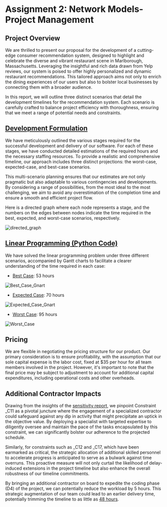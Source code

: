 # Assignment 2: Network Models- Project Management

## Project Overview
We are thrilled to present our proposal for the development of a cutting-edge consumer recommendation system, designed to highlight and celebrate the diverse and vibrant restaurant scene in Marlborough, Massachusetts. Leveraging the insightful and rich data drawn from Yelp reviews, our system is poised to offer highly personalized and dynamic restaurant recommendations. This tailored approach aims not only to enrich the dining experiences of our users but also to bolster local businesses by connecting them with a broader audience.

In this report, we will outline three distinct scenarios that detail the development timelines for the recommendation system. Each scenario is carefully crafted to balance project efficiency with thoroughness, ensuring that we meet a range of potential needs and constraints.
## [Development Formulation](https://github.com/mamaOcoder/msds460_proj_management/blob/Hantao's-branch/Assignment%202/Project%20Plan%20-%20Sheet1.csv)
We have meticulously outlined the various stages required for the successful development and delivery of our software. For each of these stages, we have conducted detailed estimations of the required hours and the necessary staffing resources. To provide a realistic and comprehensive timeline, our approach includes three distinct projections: the worst-case, expected-case, and best-case scenarios.

This multi-scenario planning ensures that our estimates are not only pragmatic but also adaptable to various contingencies and developments. By considering a range of possibilities, from the most ideal to the most challenging, we aim to avoid any overestimation of the completion time and ensure a smooth and efficient project flow.

Here is a directed graph where each node represents a stage, and the numbers on the edges between nodes indicate the time required in the best, expected, and worst-case scenarios, respectively.

![directed_graph](https://github.com/mamaOcoder/msds460_proj_management/blob/Hantao's-branch/Assignment%202/directed%20graph.png)

## [Linear Programming (Python Code)](https://github.com/mamaOcoder/msds460_proj_management/blob/Hantao's-branch/Assignment%202/Assignment_2.ipynb) 
We have solved the linear programming problem under three different scenarios, accompanied by Gantt charts to facilitate a clearer understanding of the time required in each case: 

- [Best Case](https://github.com/mamaOcoder/msds460_proj_management/blob/Hantao's-branch/Assignment%202/best_case_solution.txt): 53 hours

![Best_Case_Gnart](https://github.com/mamaOcoder/msds460_proj_management/blob/Hantao's-branch/Assignment%202/best_case_gnart.png)

- [Expected Case](https://github.com/mamaOcoder/msds460_proj_management/blob/Hantao's-branch/Assignment%202/expected_case_solution.txt): 70 hours
  
![Expected_Case_Gnart](https://github.com/mamaOcoder/msds460_proj_management/blob/Hantao's-branch/Assignment%202/expected_case_gnart.png)

- [Worst Case](https://github.com/mamaOcoder/msds460_proj_management/blob/Hantao's-branch/Assignment%202/worst_case_solution.txt): 95 hours

![Worst_Case](https://github.com/mamaOcoder/msds460_proj_management/blob/Hantao's-branch/Assignment%202/worst_case_gnart.png)

## Pricing 
We are flexible in negotiating the pricing structure for our product. Our primary consideration is to ensure profitability, with the assumption that our sole capital expense is the labor cost, fixed at $35 per hour for all team members involved in the project. However, it's important to note that the final price may be subject to adjustment to account for additional capital expenditures, including operational costs and other overheads.

## Additional Contractor Impacts 
Drawing from the insights of the [sensitivity report](https://github.com/mamaOcoder/msds460_proj_management/blob/Hantao's-branch/Assignment%202/sen_report.txt), we pinpoint Constraint _C11 as a pivotal juncture where the engagement of a specialized contractor could safeguard against any dip in activity that might precipitate an uptick in the objective value. By deploying a specialist with targeted expertise to diligently oversee and maintain the pace of the tasks encapsulated by this constraint, we can significantly bolster our adherence to the projected schedule.

Similarly, for constraints such as _C12 and _C17, which have been earmarked as critical, the strategic allocation of additional skilled personnel to accelerate progress is anticipated to serve as a bulwark against time overruns. This proactive measure will not only curtail the likelihood of delay-induced extensions in the project timeline but also enhance the overall robustness of our timeline commitments.

By bringing an additional contractor on board to expedite the coding phase (D4) of the project, we can potentially reduce the workload by 5 hours. This strategic augmentation of our team could lead to an earlier delivery time, potentially trimming the timeline to as little as [48 hours](https://github.com/mamaOcoder/msds460_proj_management/blob/Hantao's-branch/Assignment%202/Additional_Contract_on_Best_Case.txt).
